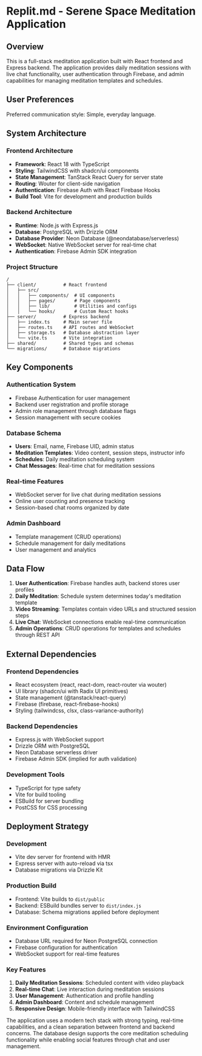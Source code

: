# Replit.md - Serene Space Meditation Application

## Overview

This is a full-stack meditation application built with React frontend and Express backend. The application provides daily meditation sessions with live chat functionality, user authentication through Firebase, and admin capabilities for managing meditation templates and schedules.

## User Preferences

Preferred communication style: Simple, everyday language.

## System Architecture

### Frontend Architecture
- **Framework**: React 18 with TypeScript
- **Styling**: TailwindCSS with shadcn/ui components
- **State Management**: TanStack React Query for server state
- **Routing**: Wouter for client-side navigation
- **Authentication**: Firebase Auth with React Firebase Hooks
- **Build Tool**: Vite for development and production builds

### Backend Architecture
- **Runtime**: Node.js with Express.js
- **Database**: PostgreSQL with Drizzle ORM
- **Database Provider**: Neon Database (@neondatabase/serverless)
- **WebSocket**: Native WebSocket server for real-time chat
- **Authentication**: Firebase Admin SDK integration

### Project Structure
```
/
├── client/          # React frontend
│   ├── src/
│   │   ├── components/  # UI components
│   │   ├── pages/       # Page components
│   │   ├── lib/         # Utilities and configs
│   │   └── hooks/       # Custom React hooks
├── server/          # Express backend
│   ├── index.ts     # Main server file
│   ├── routes.ts    # API routes and WebSocket
│   ├── storage.ts   # Database abstraction layer
│   └── vite.ts      # Vite integration
├── shared/          # Shared types and schemas
└── migrations/      # Database migrations
```

## Key Components

### Authentication System
- Firebase Authentication for user management
- Backend user registration and profile storage
- Admin role management through database flags
- Session management with secure cookies

### Database Schema
- **Users**: Email, name, Firebase UID, admin status
- **Meditation Templates**: Video content, session steps, instructor info
- **Schedules**: Daily meditation scheduling system
- **Chat Messages**: Real-time chat for meditation sessions

### Real-time Features
- WebSocket server for live chat during meditation sessions
- Online user counting and presence tracking
- Session-based chat rooms organized by date

### Admin Dashboard
- Template management (CRUD operations)
- Schedule management for daily meditations
- User management and analytics

## Data Flow

1. **User Authentication**: Firebase handles auth, backend stores user profiles
2. **Daily Meditation**: Schedule system determines today's meditation template
3. **Video Streaming**: Templates contain video URLs and structured session steps
4. **Live Chat**: WebSocket connections enable real-time communication
5. **Admin Operations**: CRUD operations for templates and schedules through REST API

## External Dependencies

### Frontend Dependencies
- React ecosystem (react, react-dom, react-router via wouter)
- UI library (shadcn/ui with Radix UI primitives)
- State management (@tanstack/react-query)
- Firebase (firebase, react-firebase-hooks)
- Styling (tailwindcss, clsx, class-variance-authority)

### Backend Dependencies
- Express.js with WebSocket support
- Drizzle ORM with PostgreSQL
- Neon Database serverless driver
- Firebase Admin SDK (implied for auth validation)

### Development Tools
- TypeScript for type safety
- Vite for build tooling
- ESBuild for server bundling
- PostCSS for CSS processing

## Deployment Strategy

### Development
- Vite dev server for frontend with HMR
- Express server with auto-reload via tsx
- Database migrations via Drizzle Kit

### Production Build
- Frontend: Vite builds to `dist/public`
- Backend: ESBuild bundles server to `dist/index.js`
- Database: Schema migrations applied before deployment

### Environment Configuration
- Database URL required for Neon PostgreSQL connection
- Firebase configuration for authentication
- WebSocket support for real-time features

### Key Features
1. **Daily Meditation Sessions**: Scheduled content with video playback
2. **Real-time Chat**: Live interaction during meditation sessions
3. **User Management**: Authentication and profile handling
4. **Admin Dashboard**: Content and schedule management
5. **Responsive Design**: Mobile-friendly interface with TailwindCSS

The application uses a modern tech stack with strong typing, real-time capabilities, and a clean separation between frontend and backend concerns. The database design supports the core meditation scheduling functionality while enabling social features through chat and user management.